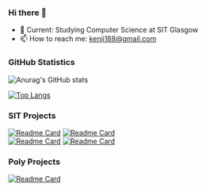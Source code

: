 ### Hi there 👋

- 🌱 Current: Studying Computer Science at SIT Glasgow
- 📫 How to reach me: kenji188@gmail.com

### GitHub Statistics
![Anurag's GitHub stats](https://github-readme-stats.vercel.app/api?username=goldslime123&show_icons=true&theme=dracula)

[![Top Langs](https://github-readme-stats.vercel.app/api/top-langs/?username=goldslime123&layout=compact&show_icons=true&theme=dracula)](https://github.com/anuraghazra/github-readme-stats)

### SIT Projects
[![Readme Card](https://github-readme-stats.vercel.app/api/pin/?username=goldslime123&repo=RoboticCar&theme=tokyonight)](https://github.com/anuraghazra/github-readme-stats)
[![Readme Card](https://github-readme-stats.vercel.app/api/pin/?username=goldslime123&repo=MLNeuron&theme=tokyonight)](https://github.com/anuraghazra/github-readme-stats)
<br>
[![Readme Card](https://github-readme-stats.vercel.app/api/pin/?username=goldslime123&repo=OOPWebScrapper&theme=tokyonight)](https://github.com/anuraghazra/github-readme-stats)
[![Readme Card](https://github-readme-stats.vercel.app/api/pin/?username=goldslime123&repo=JourneyPlanner&theme=tokyonight)](https://github.com/anuraghazra/github-readme-stats)

### Poly Projects
[![Readme Card](https://github-readme-stats.vercel.app/api/pin/?username=goldslime123&repo=HotelManagementWebApp&theme=tokyonight)](https://github.com/anuraghazra/github-readme-stats)
<!--
**goldslime123/goldslime123** is a ✨ _special_ ✨ repository because its `README.md` (this file) appears on your GitHub profile.

Here are some ideas to get you started:

- 🔭 I’m currently working on ...
- 🌱 I’m currently learning ...
- 👯 I’m looking to collaborate on ...
- 🤔 I’m looking for help with ...
- 💬 Ask me about ...
- 📫 How to reach me: ...
- 😄 Pronouns: ...
- ⚡ Fun fact: ...
-->
